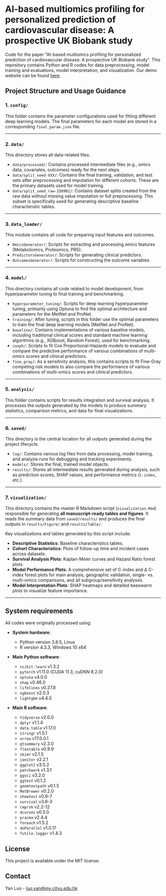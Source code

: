 # AI-based multiomics profiling for personalized prediction of cardiovascular disease: A prospective UK Biobank study

Code for the paper "AI-based multiomics profiling for personalized prediction of cardiovascular disease: A prospective UK Biobank study". This repository contains Python and R codes for data preprocessing, model training and evaluations, model interpretation, and visualization. Our demo website can be found [here](https://yanluocityu.github.io/cardiomicscore-website/).

## Project Structure and Usage Guidance

### 1. `config/`
This folder contains the parameter configurations used for fitting different deep learning models. The final parameters for each model are stored in a corresponding `final_param.json` file.

---
### 2. `data/`
This directory stores all data-related files.
- `data/processed/`: Contains processed intermediate files (e.g., omics data, covariates, outcomes) ready for the next steps.
- `data/split_seed-XXX/`: Contains the final training, validation, and test sets after preprocessing and imputation for different cohorts. These are the primary datasets used for model training.
- `data/split_seed_raw-250901/`: Contains dataset splits created from the raw data *without* missing value imputation or full preprocessing. This subset is specifically used for generating descriptive baseline characteristic tables.

---
### 3. `data_loader/`
This module contains all code for preparing input features and outcomes.
- `OmicsGenerator/`: Scripts for extracting and processing omics features (Metabolomics, Proteomics, PRS).
- `PredictorsGenerator/`: Scripts for generating clinical predictors.
- `OutcomesGenerator/`: Scripts for constructing the outcome variables.

---
### 4. `model/`
This directory contains all code related to model development, from hyperparameter tuning to final training and benchmarking.
- `hyperparameter_tuning/`: Scripts for deep learning hyperparameter tuning, primarily using Optuna to find the optimal architecture and parameters for the MetNet and ProNet.
- `training/`: After tuning, scripts in this folder use the optimal parameters to train the final deep learning models (MetNet and ProNet).
- `baseline/`: Contains implementations of various baseline models, including traditional clinical scores and standard machine learning algorithms (e.g., XGBoost, Random Forest), used for benchmarking.
- `coxph/`: Scripts to fit Cox Proportional-Hazards models to evaluate and compare the predictive performance of various combinations of multi-omics scores and clinical predictors.
- `fine_gray/`: As a sensitivity analysis, this contains scripts to fit Fine-Gray competing risk models to also compare the performance of various combinations of multi-omics scores and clinical predictors.

---
### 5. `analysis/`
This folder contains scripts for results integration and survival analysis. It processes the outputs generated by the models to produce summary statistics, comparison metrics, and data for final visualizations.

---
### 6. `saved/`
This directory is the central location for all outputs generated during the project lifecycle.
- `log/`: Contains various log files from data processing, model training, and analysis runs for debugging and tracking experiments.
- `models/`: Stores the final, trained model objects.
- `results/`: Stores all intermediate results generated during analysis, such as prediction scores, SHAP values, and performance metrics (`C-index`, etc.).

---
### 7. `visualization/`
This directory contains the master R Markdown script (`visualization.Rmd`) responsible for generating **all manuscript-ready tables and figures**. It reads the summary data from `saved/results/` and produces the final outputs in `results/Figure/` and `results/Table/`.

Key visualizations and tables generated by this script include:
- **Descriptive Statistics**: Baseline characteristics tables.
- **Cohort Characteristics**: Plots of follow-up time and incident cases across datasets.
- **Survival Analysis Plots**: Kaplan-Meier curves and Hazard Ratio forest plots.
- **Model Performance Plots**: A comprehensive set of C-index and Δ C-index forest plots for main analysis, geographic validation, single- vs. multi-omics comparisons, and all subgroup/sensitivity analyses.
- **Model Interpretation Plots**: SHAP heatmaps and detailed beeswarm plots to visualize feature importance.

---

## System requirements
All codes were originally processed using:

- **System hardware**:
  - Python version 3.8.5, Linux
  - R version 4.3.3, Windows 10 x64

- **Main Python software**:
  - `scikit-learn` v1.3.2
  - `pytorch` v1.11.0 (CUDA 11.3, cuDNN 8.2.0)
  - `optuna` v4.0.0
  - `shap` v0.46.0
  - `lifelines` v0.27.8
  - `xgboost` v2.0.3
  - `lightgbm` v4.4.0

- **Main R software**:
  - `tidyverse` v2.0.0
  - `dplyr` v1.1.4
  - `data.table` v1.17.0
  - `stringr` v1.5.1
  - `arrow` v17.0.0.1
  - `gtsummary` v2.3.0
  - `flextable` v0.9.9
  - `skimr` v2.1.5
  - `janitor` v2.2.1
  - `ggplot2` v3.5.2
  - `patchwork` v1.3.1
  - `ggsci` v3.2.0
  - `ggtext` v0.1.2
  - `geomtextpath` v0.1.5
  - `MetBrewer` v0.2.0
  - `showtext` v0.9-7
  - `survival` v3.8-3
  - `cmprsk` v2.2-12
  - `dcurves` v0.5.0
  - `pracma` v2.4.4
  - `foreach` v1.5.2
  - `doParallel` v1.0.17
  - `futile.logger` v1.4.3

## License
This project is available under the MIT license.

## Contact
Yan Luo - luo.yan@my.cityu.edu.hk